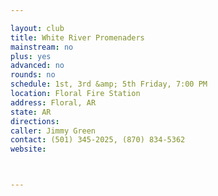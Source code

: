 ```yaml
---

layout: club
title: White River Promenaders
mainstream: no
plus: yes
advanced: no
rounds: no
schedule: 1st, 3rd &amp; 5th Friday, 7:00 PM
location: Floral Fire Station
address: Floral, AR
state: AR
directions: 
caller: Jimmy Green
contact: (501) 345-2025, (870) 834-5362
website: 



---
```


